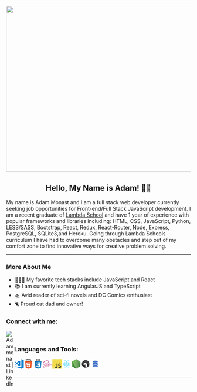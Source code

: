 <img src=https://user-images.githubusercontent.com/57102880/94073312-45d20d80-fdc5-11ea-8cb0-0e67f3fbd6af.png width="850" height="450">

<h2 align="center"> Hello, My Name is Adam! <span>&#128075;&#127997;</span></h2>
<p> My name is Adam Monast and I am a full stack web developer currently seeking job opportunities for Front-end/Full Stack JavaScript development. I am a recent graduate of <a href="https://lambdaschool.com/" target="_blank">Lambda School</a> and have 1 year of experience with popular frameworks and libraries including: HTML, CSS, JavaScript, Python, LESS/SASS, Bootstrap, React, Redux, React-Router, Node, Express, PostgreSQL, SQLite3,and Heroku. Going through Lambda Schools curriculum I have had to overcome many obstacles and step out of my comfort zone to find innovative ways for creative problem solving. </p>

---

### More About Me

- 🧑🏽‍💻 My favorite tech stacks include JavaScript and React
- 📚 I am currently learning AngularJS and TypeScript
- 🛸 Avid reader of sci-fi novels and DC Comics enthusiast
- 🐈 Proud cat dad and owner!

### Connect with me:

[<img align="left" alt="Adammonast | LinkedIn" width="22px" src="https://cdn.jsdelivr.net/npm/simple-icons@v3/icons/linkedin.svg" />][linkedin]

<br />

### Languages and Tools:

[<img align="left" alt="Visual Studio Code" width="26px" src="https://raw.githubusercontent.com/github/explore/80688e429a7d4ef2fca1e82350fe8e3517d3494d/topics/visual-studio-code/visual-studio-code.png" />][github]
[<img align="left" alt="HTML5" width="26px" src="https://raw.githubusercontent.com/github/explore/80688e429a7d4ef2fca1e82350fe8e3517d3494d/topics/html/html.png" />][github]
[<img align="left" alt="CSS3" width="26px" src="https://raw.githubusercontent.com/github/explore/80688e429a7d4ef2fca1e82350fe8e3517d3494d/topics/css/css.png" />][github]
[<img align="left" alt="Sass" width="26px" src="https://raw.githubusercontent.com/github/explore/80688e429a7d4ef2fca1e82350fe8e3517d3494d/topics/sass/sass.png" />][github]
[<img align="left" alt="JavaScript" width="26px" src="https://raw.githubusercontent.com/github/explore/80688e429a7d4ef2fca1e82350fe8e3517d3494d/topics/javascript/javascript.png" />][github]
[<img align="left" alt="React" width="26px" src="https://raw.githubusercontent.com/github/explore/80688e429a7d4ef2fca1e82350fe8e3517d3494d/topics/react/react.png" />][github]
[<img align="left" alt="Node.js" width="26px" src="https://raw.githubusercontent.com/github/explore/80688e429a7d4ef2fca1e82350fe8e3517d3494d/topics/nodejs/nodejs.png" />][github]
[<img align="left" alt="Deno" width="26px" src="https://raw.githubusercontent.com/github/explore/361e2821e2dea67711cde99c9c40ed357061cf27/topics/deno/deno.png" />][github]
[<img align="left" alt="SQL" width="26px" src="https://raw.githubusercontent.com/github/explore/80688e429a7d4ef2fca1e82350fe8e3517d3494d/topics/sql/sql.png" />][github]

<br />
<br />

---

[linkedin]: https://www.linkedin.com/in/adam-monast/
[github]: https://github.com/Adammonast
